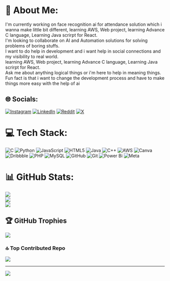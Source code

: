 # 💫 About Me:
I'm currently working on face recognition ai for attendance solution which i wanna make little bit different, learning AWS, Web project, learning Advance C language, Learning Java scrirpt for React.<br>I'm looking to collaborate on AI and Automation solutions for solving problems of boring stuffs.<br>I want to do help in development and i want help in social connections and my visibility to real world.<br>learning AWS, Web project, learning Advance C language, Learning Java scrirpt for React.<br>Ask me about anything logical things or i'm here to help in meaning things.<br>Fun fact is that i want to change the development process  and have to make things more easy with the help of ai


## 🌐 Socials:
[![Instagram](https://img.shields.io/badge/Instagram-%23E4405F.svg?logo=Instagram&logoColor=white)](https://instagram.com/darshan0604) [![LinkedIn](https://img.shields.io/badge/LinkedIn-%230077B5.svg?logo=linkedin&logoColor=white)](https://linkedin.com/in/darshan-soni-328715273) [![Reddit](https://img.shields.io/badge/Reddit-%23FF4500.svg?logo=Reddit&logoColor=white)](https://reddit.com/user/darshan0604) [![X](https://img.shields.io/badge/X-black.svg?logo=X&logoColor=white)](https://x.com/darsn06) 

# 💻 Tech Stack:
![C](https://img.shields.io/badge/c-%2300599C.svg?style=for-the-badge&logo=c&logoColor=white) ![Python](https://img.shields.io/badge/python-3670A0?style=for-the-badge&logo=python&logoColor=ffdd54) ![JavaScript](https://img.shields.io/badge/javascript-%23323330.svg?style=for-the-badge&logo=javascript&logoColor=%23F7DF1E) ![HTML5](https://img.shields.io/badge/html5-%23E34F26.svg?style=for-the-badge&logo=html5&logoColor=white) ![Java](https://img.shields.io/badge/java-%23ED8B00.svg?style=for-the-badge&logo=openjdk&logoColor=white) ![C++](https://img.shields.io/badge/c++-%2300599C.svg?style=for-the-badge&logo=c%2B%2B&logoColor=white) ![AWS](https://img.shields.io/badge/AWS-%23FF9900.svg?style=for-the-badge&logo=amazon-aws&logoColor=white) ![Canva](https://img.shields.io/badge/Canva-%2300C4CC.svg?style=for-the-badge&logo=Canva&logoColor=white) ![Dribbble](https://img.shields.io/badge/Dribbble-EA4C89?style=for-the-badge&logo=dribbble&logoColor=white) ![PHP](https://img.shields.io/badge/php-%23777BB4.svg?style=for-the-badge&logo=php&logoColor=white) ![MySQL](https://img.shields.io/badge/mysql-4479A1.svg?style=for-the-badge&logo=mysql&logoColor=white) ![GitHub](https://img.shields.io/badge/github-%23121011.svg?style=for-the-badge&logo=github&logoColor=white) ![Git](https://img.shields.io/badge/git-%23F05033.svg?style=for-the-badge&logo=git&logoColor=white) ![Power Bi](https://img.shields.io/badge/power_bi-F2C811?style=for-the-badge&logo=powerbi&logoColor=black) ![Meta](https://img.shields.io/badge/Meta-%230467DF.svg?style=for-the-badge&logo=Meta&logoColor=white)
# 📊 GitHub Stats:
![](https://github-readme-stats.vercel.app/api?username=darshan0604&theme=dark&hide_border=false&include_all_commits=true&count_private=true)<br/>
![](https://github-readme-streak-stats.herokuapp.com/?user=darshan0604&theme=dark&hide_border=false)<br/>
![](https://github-readme-stats.vercel.app/api/top-langs/?username=darshan0604&theme=dark&hide_border=false&include_all_commits=true&count_private=true&layout=compact)

## 🏆 GitHub Trophies
![](https://github-profile-trophy.vercel.app/?username=darshan0604&theme=radical&no-frame=false&no-bg=true&margin-w=4)

### 🔝 Top Contributed Repo
![](https://github-contributor-stats.vercel.app/api?username=darshan0604&limit=5&theme=dark&combine_all_yearly_contributions=true)

---
[![](https://visitcount.itsvg.in/api?id=darshan0604&icon=0&color=0)](https://visitcount.itsvg.in)

<!-- Proudly created with GPRM ( https://gprm.itsvg.in ) -->
